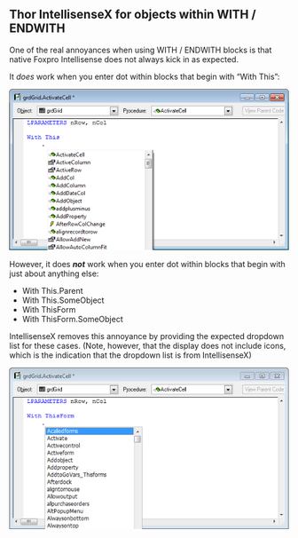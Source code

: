 ﻿## Thor IntellisenseX for objects within WITH / ENDWITH

One of the real annoyances when using WITH / ENDWITH blocks is that native Foxpro Intellisense does not always kick in as expected.

It *does* work when you enter dot within blocks that begin with “With This”:

![](images/thor_intellisensex_with_endwith_snaghtml4dbfc7.png)

However, it does ***not*** work when you enter dot within blocks that begin with just about anything else:

*   With This.Parent
*   With This.SomeObject
*   With ThisForm
*   With ThisForm.SomeObject

IntellisenseX removes this annoyance by providing the expected dropdown list for these cases. (Note, however, that the display does not include icons, which is the indication that the dropdown list is from IntellisenseX)

![](images/thor_intellisensex_with_endwith_snaghtml534950.png)
